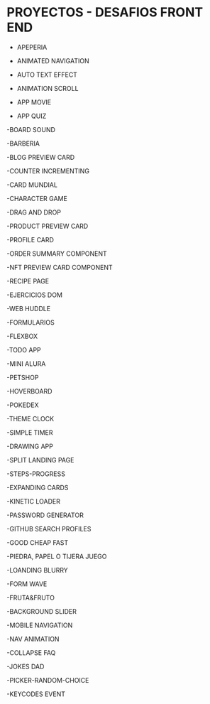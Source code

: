 # PROYECTOS - DESAFIOS FRONT END 

- APEPERIA

- ANIMATED NAVIGATION

- AUTO TEXT EFFECT

- ANIMATION SCROLL

- APP MOVIE

- APP QUIZ

-BOARD SOUND

-BARBERIA

-BLOG PREVIEW CARD

-COUNTER INCREMENTING

-CARD MUNDIAL

-CHARACTER GAME

-DRAG AND DROP

-PRODUCT PREVIEW CARD

-PROFILE CARD

-ORDER SUMMARY COMPONENT

-NFT PREVIEW CARD COMPONENT

-RECIPE PAGE

-EJERCICIOS DOM

-WEB HUDDLE

-FORMULARIOS

-FLEXBOX

-TODO APP

-MINI ALURA

-PETSHOP

-HOVERBOARD

-POKEDEX

-THEME CLOCK

-SIMPLE TIMER

-DRAWING APP

-SPLIT LANDING PAGE

-STEPS-PROGRESS

-EXPANDING CARDS

-KINETIC LOADER

-PASSWORD GENERATOR

-GITHUB SEARCH PROFILES

-GOOD CHEAP FAST

-PIEDRA, PAPEL O TIJERA JUEGO

-LOANDING BLURRY

-FORM WAVE

-FRUTA&FRUTO

-BACKGROUND SLIDER

-MOBILE NAVIGATION

-NAV ANIMATION

-COLLAPSE FAQ

-JOKES DAD

-PICKER-RANDOM-CHOICE

-KEYCODES EVENT
